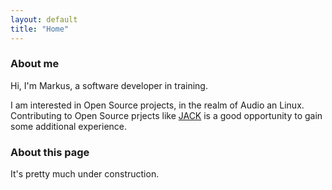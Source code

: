 ```yaml
---
layout: default
title: "Home"
---
```


### About me
Hi, I'm Markus, a software developer in training.

I am interested in Open Source projects, in the realm of Audio an Linux.
Contributing to Open Source prjects like [JACK](http://jackaudio.org) is a good
opportunity to gain some additional experience.

### About this page
It's pretty much under construction.
